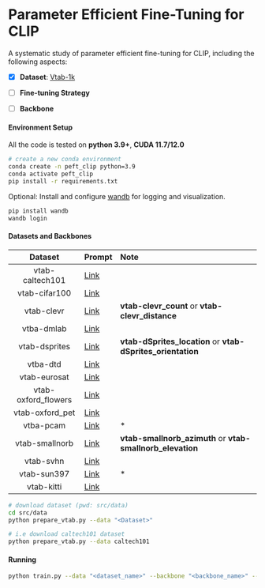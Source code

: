 # Parameter Efficient Fine-Tuning for CLIP

A systematic study of parameter efficient fine-tuning for CLIP, including the following aspects:
- [x] **Dataset**: [Vtab-1k](https://google-research.github.io/task_adaptation/)

- [ ] **Fine-tuning Strategy**

- [ ] **Backbone**


#### Environment Setup 
All the code is tested on **python 3.9+**, **CUDA 11.7/12.0**
```bash
# create a new conda environment
conda create -n peft_clip python=3.9
conda activate peft_clip
pip install -r requirements.txt
```

Optional: Install and configure [wandb](https://wandb.ai/site) for logging and visualization.
```bash
pip install wandb
wandb login
```

#### Datasets and Backbones
| Dataset | Prompt | Note
| :---: | :--- | :--- |
| vtab-caltech101 |[Link](/src/data/prompt.md)| |
| vtab-cifar100 |[Link](/src/data/prompt.md)| |
| vtab-clevr |[Link](/src/data/prompt.md) | **vtab-clevr_count** or **vtab-clevr_distance**|
| vtba-dmlab |[Link](/src/data/prompt.md#vtab-dmlab)| |
| vtab-dsprites |[Link](/src/data/prompt.md)| **vtab-dSprites_location** or **vtab-dSprites_orientation**|
| vtba-dtd |[Link](/src/data/prompt.md)| |
| vtab-eurosat |[Link](/src/data/prompt.md)| |
| vtab-oxford_flowers |[Link](/src/data/prompt.md)| |
| vtab-oxford_pet |[Link](/src/data/prompt.md)| |
| vtba-pcam |[Link](/src/data/prompt.md#vtab-pcam)|*|
| vtab-smallnorb |[Link](/src/data/prompt.md)| **vtab-smallnorb_azimuth** or **vtab-smallnorb_elevation**|
| vtab-svhn |[Link](/src/data/prompt.md)| |
| vtab-sun397 |[Link](/src/data/prompt.md)|*|
| vtab-kitti |[Link](/src/data/prompt.md#vtab-kitti)| |

```bash
# download dataset (pwd: src/data)
cd src/data
python prepare_vtab.py --data "<Dataset>"

# i.e download caltech101 dataset
python prepare_vtab.py --data caltech101
```

#### Running
```bash
python train.py --data "<dataset_name>" --backbone "<backbone_name>" --model "<strategy_name>" --type "<inferece_type>" --shots "<num_shots>" --seeds "<seed>"
```
